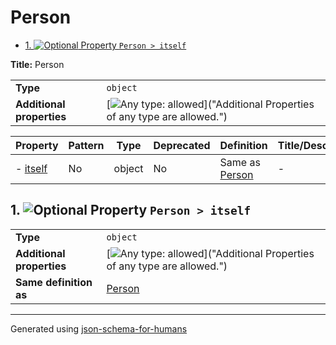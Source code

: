 # Person

- [1. ![Optional](https://img.shields.io/badge/Optional-yellow) Property `Person > itself`](#itself)

**Title:** Person

|                           |                                                                                                                                 |
| ------------------------- | ------------------------------------------------------------------------------------------------------------------------------- |
| **Type**                  | `object`                                                                                                                        |
| **Additional properties** | [![Any type: allowed](https://img.shields.io/badge/Any%20type-allowed-green)]("Additional Properties of any type are allowed.") |

| Property             | Pattern | Type   | Deprecated | Definition               | Title/Description |
| -------------------- | ------- | ------ | ---------- | ------------------------ | ----------------- |
| - [itself](#itself ) | No      | object | No         | Same as [Person](#root ) | -                 |

## <a name="itself"></a>1. ![Optional](https://img.shields.io/badge/Optional-yellow) Property `Person > itself`

|                           |                                                                                                                                 |
| ------------------------- | ------------------------------------------------------------------------------------------------------------------------------- |
| **Type**                  | `object`                                                                                                                        |
| **Additional properties** | [![Any type: allowed](https://img.shields.io/badge/Any%20type-allowed-green)]("Additional Properties of any type are allowed.") |
| **Same definition as**    | [Person](#root)                                                                                                                 |

----------------------------------------------------------------------------------------------------------------------------
Generated using [json-schema-for-humans](https://github.com/coveooss/json-schema-for-humans)
